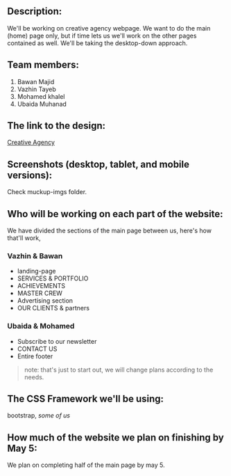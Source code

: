 ## Description:
We'll be working on creative agency webpage.
We want to do the main (home) page only,
but if time lets us we'll work on the other pages contained as well.
We'll be taking the desktop-down approach.

## Team members:
1. Bawan Majid
2. Vazhin Tayeb
3. Mohamed khalel
4. Ubaida Muhanad

## The link to the design:
[Creative Agency](https://jevelin.shufflehound.com/creative-agency/)

## Screenshots (desktop, tablet, and mobile versions):
Check muckup-imgs folder.

## Who will be working on each part of the website:
We have divided the sections of the main page between us, here's how that'll work,

### Vazhin & Bawan
* landing-page
* SERVICES & PORTFOLIO
* ACHIEVEMENTS
* MASTER CREW
* Advertising section
* OUR CLIENTS & partners

### Ubaida & Mohamed
* Subscribe to our newsletter
* CONTACT US
* Entire footer

> note: that's just to start out, we will change plans according to the needs.

## The CSS Framework we'll be using:
bootstrap, *some of us*

## How much of the website we plan on finishing by May 5:
We plan on completing half of the main page by may 5.
